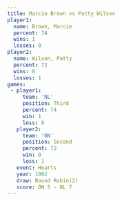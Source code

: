 ```yaml
---
title: Marcie Brown vs Patty Wilson
player1:             
  name: Brown, Marcie
  percent: 74        
  wins: 1            
  losses: 0          
player2:             
  name: Wilson, Patty
  percent: 72        
  wins: 0            
  losses: 1          
games:
 - player1:         
     team: 'NL'     
     position: Third
     percent: 74    
     win: 1         
     loss: 0        
   player2:          
     team: 'ON'      
     position: Second
     percent: 72     
     win: 0          
     loss: 1         
   event: Hearts       
   year: 1992          
   draw: Round Robin(2)
   score: ON 5 - NL 7  
---
```

